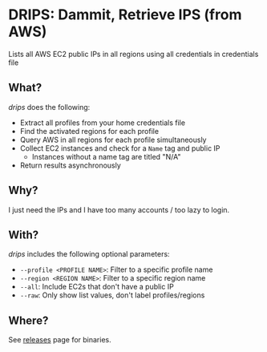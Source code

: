 # DRIPS: Dammit, Retrieve IPS (from AWS)

Lists all AWS EC2 public IPs in all regions using all credentials in credentials file

## What?

_drips_ does the following:

- Extract all profiles from your home credentials file
- Find the activated regions for each profile
- Query AWS in all regions for each profile simultaneously
- Collect EC2 instances and check for a `Name` tag and public IP
  - Instances without a name tag are titled "N/A"
- Return results asynchronously

## Why?

I just need the IPs and I have too many accounts / too lazy to login.

## With?

_drips_ includes the following optional parameters:

- `--profile <PROFILE NAME>`: Filter to a specific profile name
- `--region <REGION NAME>`: Filter to a specific region name
- `--all`: Include EC2s that don't have a public IP
- `--raw`: Only show list values, don't label profiles/regions

## Where?

See [releases](https://github.com/nmasur/drips/releases) page for binaries.
